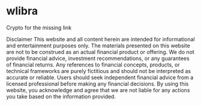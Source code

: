 # wlibra
Crypto for the missing link

Disclaimer
This website and all content herein are intended for informational and entertainment purposes only. The materials presented on this website are not to be construed as an actual financial product or offering. We do not provide financial advice, investment recommendations, or any guarantees of financial returns. Any references to financial concepts, products, or technical frameworks are purely fictitious and should not be interpreted as accurate or reliable. Users should seek independent financial advice from a licensed professional before making any financial decisions. By using this website, you acknowledge and agree that we are not liable for any actions you take based on the information provided.
